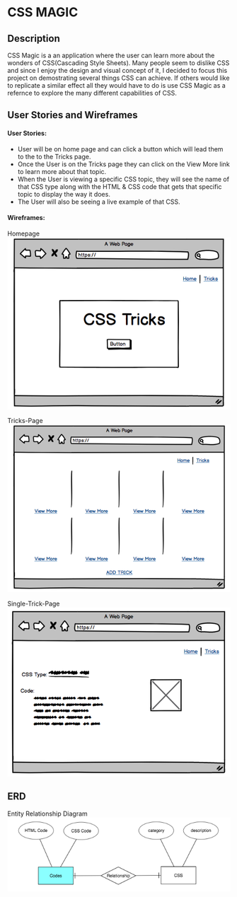 # CSS MAGIC

## Description
CSS Magic is a an application where the user can learn more about the wonders of CSS(Cascading Style Sheets). Many people seem to dislike CSS and since I enjoy the design and visual concept of it, I decided to focus this project on demostrating several things CSS can achieve. If others would like to replicate a similar effect all they would have to do is use CSS Magic as a refernce to explore the many different capabilities of CSS.  

## User Stories and Wireframes
#### User Stories: 
- User will be on home page and can click a button which will lead them to the to the Tricks page.
- Once the User is on the Tricks page they can click on the View More link to learn more about that topic.
- When the User is viewing a specific CSS topic, they will see the name of that CSS type along with the HTML & CSS code that gets that specific topic to display the way it does. 
- The User will also be seeing a live example of that CSS. 

#### Wireframes:
  Homepage ![HomePage](https://github.com/ncruz12/wdi-project4/blob/master/assets/Home-Screen.png)
  
  Tricks-Page ![TricksPage](https://github.com/ncruz12/wdi-project4/blob/master/assets/TricksPage.png)
  
Single-Trick-Page ![Single Trick Page](https://github.com/ncruz12/wdi-project4/blob/master/assets/SingleTrickPage.png)

## ERD 
Entity Relationship Diagram 
![ERD](https://github.com/ncruz12/wdi-project4/blob/master/assets/ER%20Diagram.png)
